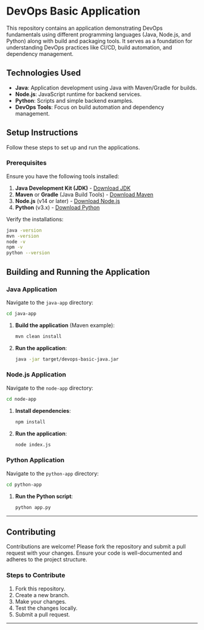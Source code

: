 # DevOps Basic Application

This repository contains an application demonstrating DevOps fundamentals using different programming languages (Java, Node.js, and Python) along with build and packaging tools. It serves as a foundation for understanding DevOps practices like CI/CD, build automation, and dependency management.

## Technologies Used
- **Java**: Application development using Java with Maven/Gradle for builds.
- **Node.js**: JavaScript runtime for backend services.
- **Python**: Scripts and simple backend examples.
- **DevOps Tools**: Focus on build automation and dependency management.

## Setup Instructions
Follow these steps to set up and run the applications.

### Prerequisites
Ensure you have the following tools installed:
1. **Java Development Kit (JDK)** - [Download JDK](https://adoptopenjdk.net/)
2. **Maven** or **Gradle** (Java Build Tools) - [Download Maven](https://maven.apache.org/)
3. **Node.js** (v14 or later) - [Download Node.js](https://nodejs.org/)
4. **Python** (v3.x) - [Download Python](https://python.org)

Verify the installations:
```bash
java -version
mvn -version
node -v
npm -v
python --version
```

## Building and Running the Application

### Java Application
Navigate to the `java-app` directory:
```bash
cd java-app
```
1. **Build the application** (Maven example):
   ```bash
   mvn clean install
   ```
2. **Run the application**:
   ```bash
   java -jar target/devops-basic-java.jar
   ```

### Node.js Application
Navigate to the `node-app` directory:
```bash
cd node-app
```
1. **Install dependencies**:
   ```bash
   npm install
   ```
2. **Run the application**:
   ```bash
   node index.js
   ```

### Python Application
Navigate to the `python-app` directory:
```bash
cd python-app
```
1. **Run the Python script**:
   ```bash
   python app.py
   ```

---

## Contributing
Contributions are welcome! Please fork the repository and submit a pull request with your changes. Ensure your code is well-documented and adheres to the project structure.

### Steps to Contribute
1. Fork this repository.
2. Create a new branch.
3. Make your changes.
4. Test the changes locally.
5. Submit a pull request.

---
